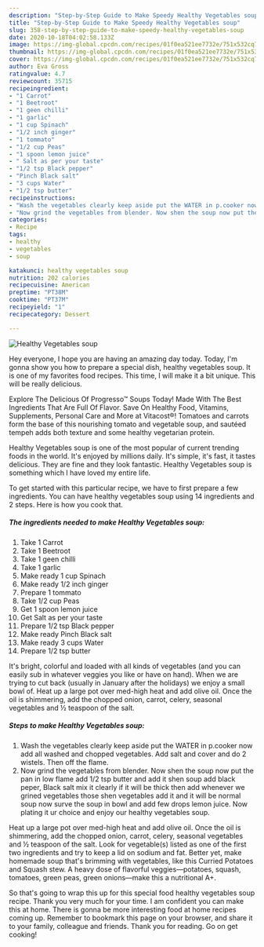 ```yaml
---
description: "Step-by-Step Guide to Make Speedy Healthy Vegetables soup"
title: "Step-by-Step Guide to Make Speedy Healthy Vegetables soup"
slug: 358-step-by-step-guide-to-make-speedy-healthy-vegetables-soup
date: 2020-10-18T04:02:58.133Z
image: https://img-global.cpcdn.com/recipes/01f0ea521ee7732e/751x532cq70/healthy-vegetables-soup-recipe-main-photo.jpg
thumbnail: https://img-global.cpcdn.com/recipes/01f0ea521ee7732e/751x532cq70/healthy-vegetables-soup-recipe-main-photo.jpg
cover: https://img-global.cpcdn.com/recipes/01f0ea521ee7732e/751x532cq70/healthy-vegetables-soup-recipe-main-photo.jpg
author: Eva Gross
ratingvalue: 4.7
reviewcount: 35715
recipeingredient:
- "1 Carrot"
- "1 Beetroot"
- "1 geen chilli"
- "1 garlic"
- "1 cup Spinach"
- "1/2 inch ginger"
- "1 tommato"
- "1/2 cup Peas"
- "1 spoon lemon juice"
- " Salt as per your taste"
- "1/2 tsp Black pepper"
- "Pinch Black salt"
- "3 cups Water"
- "1/2 tsp butter"
recipeinstructions:
- "Wash the vegetables clearly keep aside put the WATER in p.cooker now add all washed and chopped vegetables. Add salt and cover and do 2 wistels. Then off the flame."
- "Now grind the vegetables from blender. Now shen the soup now put the pan in low flame add 1/2 tsp butter and add it shen soup add black peper, Black salt mix it clearly if it will be thick then add whenever we grined vegetables those shen vegetables add it and it will be normal soup now surve the soup in bowl and add few drops lemon juice. Now plating it ur choice and enjoy our healthy vegetables soup."
categories:
- Recipe
tags:
- healthy
- vegetables
- soup

katakunci: healthy vegetables soup 
nutrition: 202 calories
recipecuisine: American
preptime: "PT38M"
cooktime: "PT37M"
recipeyield: "1"
recipecategory: Dessert

---
```



![Healthy Vegetables soup](https://img-global.cpcdn.com/recipes/01f0ea521ee7732e/751x532cq70/healthy-vegetables-soup-recipe-main-photo.jpg)

Hey everyone, I hope you are having an amazing day today. Today, I'm gonna show you how to prepare a special dish, healthy vegetables soup. It is one of my favorites food recipes. This time, I will make it a bit unique. This will be really delicious.

Explore The Delicious Of Progresso™ Soups Today! Made With The Best Ingredients That Are Full Of Flavor. Save On Healthy Food, Vitamins, Supplements, Personal Care and More at Vitacost®! Tomatoes and carrots form the base of this nourishing tomato and vegetable soup, and sautéed tempeh adds both texture and some healthy vegetarian protein.

Healthy Vegetables soup is one of the most popular of current trending foods in the world. It's enjoyed by millions daily. It's simple, it's fast, it tastes delicious. They are fine and they look fantastic. Healthy Vegetables soup is something which I have loved my entire life.


To get started with this particular recipe, we have to first prepare a few ingredients. You can have healthy vegetables soup using 14 ingredients and 2 steps. Here is how you cook that.

<!--inarticleads1-->

##### The ingredients needed to make Healthy Vegetables soup:

1. Take 1 Carrot
1. Take 1 Beetroot
1. Take 1 geen chilli
1. Take 1 garlic
1. Make ready 1 cup Spinach
1. Make ready 1/2 inch ginger
1. Prepare 1 tommato
1. Take 1/2 cup Peas
1. Get 1 spoon lemon juice
1. Get  Salt as per your taste
1. Prepare 1/2 tsp Black pepper
1. Make ready Pinch Black salt
1. Make ready 3 cups Water
1. Prepare 1/2 tsp butter


It&#39;s bright, colorful and loaded with all kinds of vegetables (and you can easily sub in whatever veggies you like or have on hand). When we are trying to cut back (usually in January after the holidays) we enjoy a small bowl of. Heat up a large pot over med-high heat and add olive oil. Once the oil is shimmering, add the chopped onion, carrot, celery, seasonal vegetables and ½ teaspoon of the salt. 

<!--inarticleads2-->

##### Steps to make Healthy Vegetables soup:

1. Wash the vegetables clearly keep aside put the WATER in p.cooker now add all washed and chopped vegetables. Add salt and cover and do 2 wistels. Then off the flame.
1. Now grind the vegetables from blender. Now shen the soup now put the pan in low flame add 1/2 tsp butter and add it shen soup add black peper, Black salt mix it clearly if it will be thick then add whenever we grined vegetables those shen vegetables add it and it will be normal soup now surve the soup in bowl and add few drops lemon juice. Now plating it ur choice and enjoy our healthy vegetables soup.


Heat up a large pot over med-high heat and add olive oil. Once the oil is shimmering, add the chopped onion, carrot, celery, seasonal vegetables and ½ teaspoon of the salt. Look for vegetable(s) listed as one of the first two ingredients and try to keep a lid on sodium and fat. Better yet, make homemade soup that&#39;s brimming with vegetables, like this Curried Potatoes and Squash stew. A heavy dose of flavorful veggies—potatoes, squash, tomatoes, green peas, green onions—make this a nutritional A+. 

So that's going to wrap this up for this special food healthy vegetables soup recipe. Thank you very much for your time. I am confident you can make this at home. There is gonna be more interesting food at home recipes coming up. Remember to bookmark this page on your browser, and share it to your family, colleague and friends. Thank you for reading. Go on get cooking!
